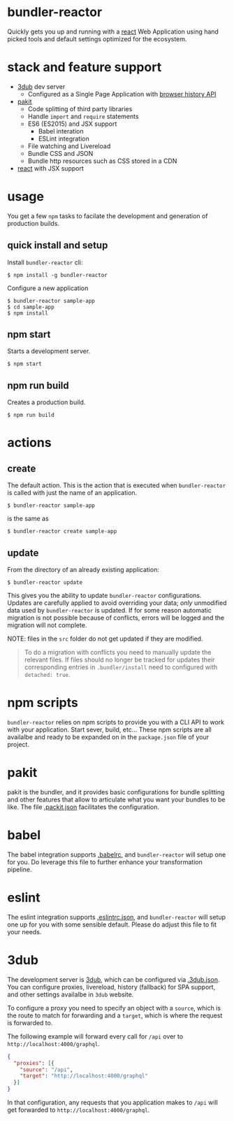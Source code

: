 # bundler-reactor

Quickly gets you up and running with a [react](https://facebook.github.io/react/) Web Application using hand picked tools and default settings optimized for the ecosystem.

# stack and feature support

- [3dub](https://github.com/MiguelCastillo/3dub) dev server
  - Configured as a Single Page Application with [browser history API](https://github.com/bripkens/connect-history-api-fallback)
- [pakit](https://github.com/MiguelCastillo/pakit)
  - Code splitting of third party libraries
  - Handle `import` and `require` statements
  - ES6 (ES2015) and JSX support
    - Babel interation
    - ESLint integration
  - File watching and Livereload
  - Bundle CSS and JSON
  - Bundle http resources such as CSS stored in a CDN
- [react](https://facebook.github.io/react/) with JSX support


# usage

You get a few `npm` tasks to facilate the development and generation of production builds.


## quick install and setup

Install `bundler-reactor` cli:

```
$ npm install -g bundler-reactor
```

Configure a new application

```
$ bundler-reactor sample-app
$ cd sample-app
$ npm install
```


## npm start

Starts a development server.

```
$ npm start
```


## npm run build

Creates a production build.

```
$ npm run build
```


# actions

## create

The default action. This is the action that is executed when `bundler-reactor` is called with just the name of an application.

```
$ bundler-reactor sample-app
```

is the same as

```
$ bundler-reactor create sample-app
```

## update


From the directory of an already existing application:

```
$ bundler-reactor update
```

This gives you the ability to update `bundler-reactor` configurations. Updates are carefully applied to avoid overriding your data; *only* unmodified data used by `bundler-reactor` is updated. If for some reason automatic migration is not possible because of conflicts, errors will be logged and the migration will not complete.

NOTE: files in the `src` folder do not get updated if they are modified.

> To do a migration with conflicts you need to manually update the relevant files. If files should no longer be tracked for updates their corresponding entries in `.bundler/install` need to configured with `detached: true`.


# npm scripts

`bundler-reactor` relies on npm scripts to provide you with a CLI API to work with your application. Start sever, build, etc... These npm scripts are all availalbe and ready to be expanded on in the `package.json` file of your project.

# pakit

pakit is the bundler, and it provides basic configurations for bundle splitting and other features that allow to articulate what you want your bundles to be like. The file [.packit.json](https://github.com/MiguelCastillo/bundler-reactor/blob/master/template/base/.packit.json) facilitates the configuration.

# babel

The babel integration supports [.babelrc](http://babeljs.io/docs/usage/babelrc/), and `bundler-reactor` will setup one for you. Do leverage this file to further enhance your transformation pipeline.

# eslint

The eslint integration supports [.eslintrc.json](http://eslint.org/docs/user-guide/configuring#configuration-file-formats), and `bundler-reactor` will setup one up for you with some sensible default. Please do adjust this file to fit your needs.

# 3dub

The development server is [3dub](https://github.com/MiguelCastillo/3dub), which can be configured via [.3dub.json](https://github.com/MiguelCastillo/bundler-reactor/blob/master/template/base/.3dub.json). You can configure proxies, livereload, history (fallback) for SPA support, and other settings availalbe in `3dub` website.

To configure a proxy you need to specify an object with a `source`, which is the route to match for forwarding and a `target`, which is where the request is forwarded to.

The following example will forward every call for `/api` over to `http://localhost:4000/graphql`.

``` json
{
  "proxies": [{
    "source": "/api",
    "target": "http://localhost:4000/graphql"
  }]
}
```

In that configuration, any requests that you application makes to `/api` will get forwarded to `http://localhost:4000/graphql`.
